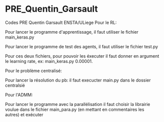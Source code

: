 # PRE_Quentin_Garsault
Codes PRE Quentin Garsault ENSTA/ULiege
Pour le RL:

Pour lancer le programme d'apprentissage, il faut utiliser le fichier main_keras.py

Pour lancer le programme de test des agents, il faut utiliser le fichier test.py

Pour ces deux fichiers, pour pouvoir les éxecuter il faut donner en argument le learning rate, ex: main_keras.py 0.00001. 

Pour le problème centralisé:

Pour lancer la résolution du pb: il faut execucter main.py dans le dossier centralsié

Pour l'ADMM:

Pour lancer le programme avec la parallélisation il faut choisir la librairie voulue dans le fichier main_para.py (en mettant en commentaires les autres)
et exécuter 


